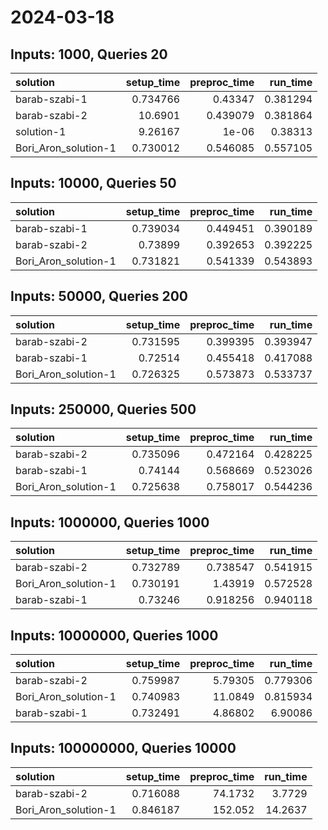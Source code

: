 # 2024-03-18

## Inputs: 1000, Queries 20

| solution             |   setup_time |   preproc_time |   run_time |
|:---------------------|-------------:|---------------:|-----------:|
| barab-szabi-1        |     0.734766 |       0.43347  |   0.381294 |
| barab-szabi-2        |    10.6901   |       0.439079 |   0.381864 |
| solution-1           |     9.26167  |       1e-06    |   0.38313  |
| Bori_Aron_solution-1 |     0.730012 |       0.546085 |   0.557105 |

## Inputs: 10000, Queries 50

| solution             |   setup_time |   preproc_time |   run_time |
|:---------------------|-------------:|---------------:|-----------:|
| barab-szabi-1        |     0.739034 |       0.449451 |   0.390189 |
| barab-szabi-2        |     0.73899  |       0.392653 |   0.392225 |
| Bori_Aron_solution-1 |     0.731821 |       0.541339 |   0.543893 |

## Inputs: 50000, Queries 200

| solution             |   setup_time |   preproc_time |   run_time |
|:---------------------|-------------:|---------------:|-----------:|
| barab-szabi-2        |     0.731595 |       0.399395 |   0.393947 |
| barab-szabi-1        |     0.72514  |       0.455418 |   0.417088 |
| Bori_Aron_solution-1 |     0.726325 |       0.573873 |   0.533737 |

## Inputs: 250000, Queries 500

| solution             |   setup_time |   preproc_time |   run_time |
|:---------------------|-------------:|---------------:|-----------:|
| barab-szabi-2        |     0.735096 |       0.472164 |   0.428225 |
| barab-szabi-1        |     0.74144  |       0.568669 |   0.523026 |
| Bori_Aron_solution-1 |     0.725638 |       0.758017 |   0.544236 |

## Inputs: 1000000, Queries 1000

| solution             |   setup_time |   preproc_time |   run_time |
|:---------------------|-------------:|---------------:|-----------:|
| barab-szabi-2        |     0.732789 |       0.738547 |   0.541915 |
| Bori_Aron_solution-1 |     0.730191 |       1.43919  |   0.572528 |
| barab-szabi-1        |     0.73246  |       0.918256 |   0.940118 |

## Inputs: 10000000, Queries 1000

| solution             |   setup_time |   preproc_time |   run_time |
|:---------------------|-------------:|---------------:|-----------:|
| barab-szabi-2        |     0.759987 |        5.79305 |   0.779306 |
| Bori_Aron_solution-1 |     0.740983 |       11.0849  |   0.815934 |
| barab-szabi-1        |     0.732491 |        4.86802 |   6.90086  |

## Inputs: 100000000, Queries 10000

| solution             |   setup_time |   preproc_time |   run_time |
|:---------------------|-------------:|---------------:|-----------:|
| barab-szabi-2        |     0.716088 |        74.1732 |     3.7729 |
| Bori_Aron_solution-1 |     0.846187 |       152.052  |    14.2637 |